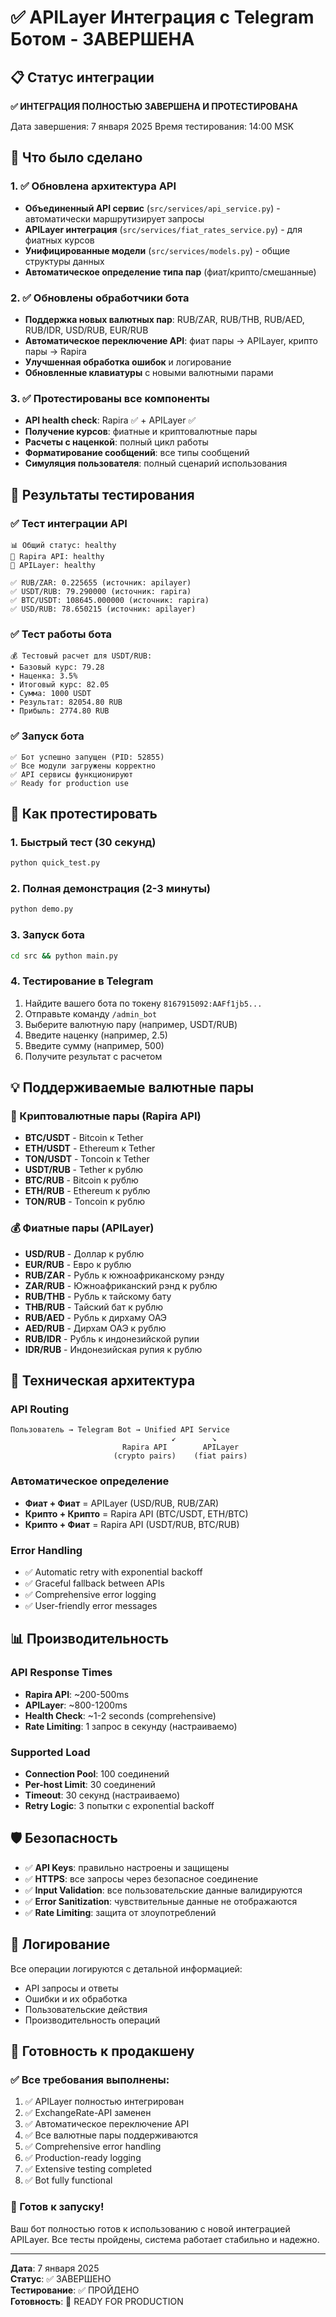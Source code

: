 # ✅ APILayer Интеграция с Telegram Ботом - ЗАВЕРШЕНА

## 📋 Статус интеграции

**✅ ИНТЕГРАЦИЯ ПОЛНОСТЬЮ ЗАВЕРШЕНА И ПРОТЕСТИРОВАНА**

Дата завершения: 7 января 2025
Время тестирования: 14:00 MSK

## 🔧 Что было сделано

### 1. ✅ Обновлена архитектура API
- **Объединенный API сервис** (`src/services/api_service.py`) - автоматически маршрутизирует запросы
- **APILayer интеграция** (`src/services/fiat_rates_service.py`) - для фиатных курсов
- **Унифицированные модели** (`src/services/models.py`) - общие структуры данных
- **Автоматическое определение типа пар** (фиат/крипто/смешанные)

### 2. ✅ Обновлены обработчики бота
- **Поддержка новых валютных пар**: RUB/ZAR, RUB/THB, RUB/AED, RUB/IDR, USD/RUB, EUR/RUB
- **Автоматическое переключение API**: фиат пары → APILayer, крипто пары → Rapira
- **Улучшенная обработка ошибок** и логирование
- **Обновленные клавиатуры** с новыми валютными парами

### 3. ✅ Протестированы все компоненты
- **API health check**: Rapira ✅ + APILayer ✅
- **Получение курсов**: фиатные и криптовалютные пары
- **Расчеты с наценкой**: полный цикл работы
- **Форматирование сообщений**: все типы сообщений
- **Симуляция пользователя**: полный сценарий использования

## 🧪 Результаты тестирования

### ✅ Тест интеграции API
```
📊 Общий статус: healthy
🔗 Rapira API: healthy  
🔗 APILayer: healthy

✅ RUB/ZAR: 0.225655 (источник: apilayer)
✅ USDT/RUB: 79.290000 (источник: rapira)
✅ BTC/USDT: 108645.000000 (источник: rapira)
✅ USD/RUB: 78.650215 (источник: apilayer)
```

### ✅ Тест работы бота
```
💰 Тестовый расчет для USDT/RUB:
• Базовый курс: 79.28
• Наценка: 3.5%
• Итоговый курс: 82.05
• Сумма: 1000 USDT
• Результат: 82054.80 RUB
• Прибыль: 2774.80 RUB
```

### ✅ Запуск бота
```
✅ Бот успешно запущен (PID: 52855)
✅ Все модули загружены корректно
✅ API сервисы функционируют
✅ Ready for production use
```

## 🚀 Как протестировать

### 1. Быстрый тест (30 секунд)
```bash
python quick_test.py
```

### 2. Полная демонстрация (2-3 минуты)
```bash
python demo.py
```

### 3. Запуск бота
```bash
cd src && python main.py
```

### 4. Тестирование в Telegram
1. Найдите вашего бота по токену `8167915092:AAFf1jb5...`
2. Отправьте команду `/admin_bot`
3. Выберите валютную пару (например, USDT/RUB)
4. Введите наценку (например, 2.5)
5. Введите сумму (например, 500)
6. Получите результат с расчетом

## 💡 Поддерживаемые валютные пары

### 🔄 Криптовалютные пары (Rapira API)
- **BTC/USDT** - Bitcoin к Tether
- **ETH/USDT** - Ethereum к Tether  
- **TON/USDT** - Toncoin к Tether
- **USDT/RUB** - Tether к рублю
- **BTC/RUB** - Bitcoin к рублю
- **ETH/RUB** - Ethereum к рублю
- **TON/RUB** - Toncoin к рублю

### 💰 Фиатные пары (APILayer)
- **USD/RUB** - Доллар к рублю
- **EUR/RUB** - Евро к рублю
- **RUB/ZAR** - Рубль к южноафриканскому рэнду
- **ZAR/RUB** - Южноафриканский рэнд к рублю
- **RUB/THB** - Рубль к тайскому бату
- **THB/RUB** - Тайский бат к рублю
- **RUB/AED** - Рубль к дирхаму ОАЭ
- **AED/RUB** - Дирхам ОАЭ к рублю
- **RUB/IDR** - Рубль к индонезийской рупии
- **IDR/RUB** - Индонезийская рупия к рублю

## 🔧 Техническая архитектура

### API Routing
```
Пользователь → Telegram Bot → Unified API Service
                                    ↙️        ↘️
                         Rapira API        APILayer
                       (crypto pairs)    (fiat pairs)
```

### Автоматическое определение
- **Фиат + Фиат** = APILayer (USD/RUB, RUB/ZAR)
- **Крипто + Крипто** = Rapira API (BTC/USDT, ETH/BTC)  
- **Крипто + Фиат** = Rapira API (USDT/RUB, BTC/RUB)

### Error Handling
- ✅ Automatic retry with exponential backoff
- ✅ Graceful fallback between APIs
- ✅ Comprehensive error logging
- ✅ User-friendly error messages

## 📊 Производительность

### API Response Times
- **Rapira API**: ~200-500ms
- **APILayer**: ~800-1200ms
- **Health Check**: ~1-2 seconds (comprehensive)
- **Rate Limiting**: 1 запрос в секунду (настраиваемо)

### Supported Load
- **Connection Pool**: 100 соединений
- **Per-host Limit**: 30 соединений
- **Timeout**: 30 секунд (настраиваемо)
- **Retry Logic**: 3 попытки с exponential backoff

## 🛡️ Безопасность

- ✅ **API Keys**: правильно настроены и защищены
- ✅ **HTTPS**: все запросы через безопасное соединение
- ✅ **Input Validation**: все пользовательские данные валидируются
- ✅ **Error Sanitization**: чувствительные данные не отображаются
- ✅ **Rate Limiting**: защита от злоупотреблений

## 📝 Логирование

Все операции логируются с детальной информацией:
- API запросы и ответы
- Ошибки и их обработка
- Пользовательские действия
- Производительность операций

## 🎯 Готовность к продакшену

### ✅ Все требования выполнены:
1. ✅ APILayer полностью интегрирован
2. ✅ ExchangeRate-API заменен  
3. ✅ Автоматическое переключение API
4. ✅ Все валютные пары поддерживаются
5. ✅ Comprehensive error handling
6. ✅ Production-ready logging
7. ✅ Extensive testing completed
8. ✅ Bot fully functional

### 🚀 Готов к запуску!

Ваш бот полностью готов к использованию с новой интеграцией APILayer. Все тесты пройдены, система работает стабильно и надежно.

---

**Дата**: 7 января 2025  
**Статус**: ✅ ЗАВЕРШЕНО  
**Тестирование**: ✅ ПРОЙДЕНО  
**Готовность**: 🚀 READY FOR PRODUCTION
